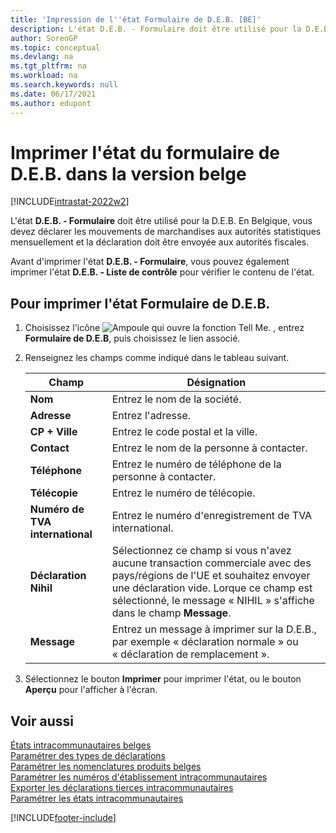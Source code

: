 ```yaml
---
title: 'Impression de l''état Formulaire de D.E.B. [BE]'
description: L'état D.E.B. - Formulaire doit être utilisé pour la D.E.B afin de déclarer le mouvement de marchandises.
author: SorenGP
ms.topic: conceptual
ms.devlang: na
ms.tgt_pltfrm: na
ms.workload: na
ms.search.keywords: null
ms.date: 06/17/2021
ms.author: edupont
---
```

# Imprimer l'état du formulaire de D.E.B. dans la version belge

[!INCLUDE[intrastat-2022w2](../../includes/intrastat-2022w2.md)]

L'état **D.E.B. - Formulaire** doit être utilisé pour la D.E.B. En Belgique, vous devez déclarer les mouvements de marchandises aux autorités statistiques mensuellement et la déclaration doit être envoyée aux autorités fiscales.  

Avant d'imprimer l'état **D.E.B. - Formulaire**, vous pouvez également imprimer l'état **D.E.B. - Liste de contrôle** pour vérifier le contenu de l'état.  

## Pour imprimer l'état Formulaire de D.E.B.  

1. Choisissez l'icône ![Ampoule qui ouvre la fonction Tell Me.](../../media/ui-search/search_small.png "Dites-moi ce que vous voulez faire") , entrez **Formulaire de D.E.B**, puis choisissez le lien associé.  
2. Renseignez les champs comme indiqué dans le tableau suivant.  

    |Champ|Désignation|  
    |---------------------------------|---------------------------------------|  
    |**Nom**|Entrez le nom de la société.|  
    |**Adresse**|Entrez l'adresse.|  
    |**CP + Ville**|Entrez le code postal et la ville.|  
    |**Contact**|Entrez le nom de la personne à contacter.|  
    |**Téléphone**|Entrez le numéro de téléphone de la personne à contacter.|  
    |**Télécopie**|Entrez le numéro de télécopie.|  
    |**Numéro de TVA international**|Entrez le numéro d'enregistrement de TVA international.|  
    |**Déclaration Nihil**|Sélectionnez ce champ si vous n'avez aucune transaction commerciale avec des pays/régions de l'UE et souhaitez envoyer une déclaration vide. Lorque ce champ est sélectionné, le message « NIHIL » s'affiche dans le champ **Message**.|  
    |**Message**|Entrez un message à imprimer sur la D.E.B., par exemple « déclaration normale » ou « déclaration de remplacement ».|  

3. Sélectionnez le bouton **Imprimer** pour imprimer l'état, ou le bouton **Aperçu** pour l'afficher à l'écran.  

## Voir aussi

[États intracommunautaires belges](belgian-intrastat-reporting.md)  
[Paramétrer des types de déclarations](how-to-set-up-declaration-types.md)  
[Paramétrer les nomenclatures produits belges](how-to-set-up-belgian-tariff-numbers.md)  
[Paramétrer les numéros d'établissement intracommunautaires](how-to-set-up-intrastat-establishment-numbers.md)  
[Exporter les déclarations tierces intracommunautaires](how-to-export-intrastat-third-party-declararations.md)  
[Paramétrer les états intracommunautaires](../../finance-how-setup-report-intrastat.md)  

[!INCLUDE[footer-include](../../includes/footer-banner.md)]
